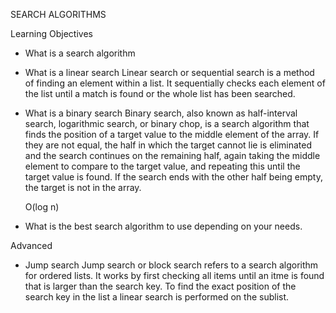 SEARCH ALGORITHMS

Learning Objectives
- What is a search algorithm
- What is a linear search
	Linear search or sequential search is a method of finding an element within a list.
	It sequentially checks each element of the list until a match is found or the whole
	list has been searched.
- What is a binary search
	Binary search, also known as half-interval search, logarithmic search, or binary chop,
	is a search algorithm that finds the position of a target value to the middle element
	of the array.
	If they are not equal, the half in which the target cannot lie is eliminated and
	the search continues on the remaining half, again taking the middle element to
	compare to the target value, and repeating this until the target value is found.
	If the search ends with the other half being empty, the target is not in the array.

	O(log n)
- What is the best search algorithm to use depending on your needs.


Advanced
- Jump search
	Jump search or block search refers to a search algorithm for ordered lists.
	It works by first checking all items until an itme is found that is larger
	than the search key. To find the exact position of the search key in
	the list a linear search is performed on the sublist.
